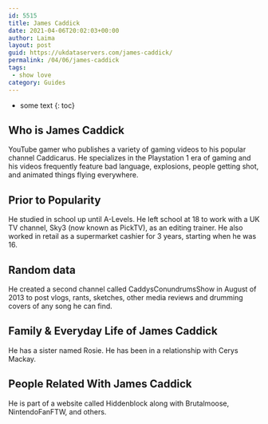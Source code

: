 ```yaml
---
id: 5515
title: James Caddick
date: 2021-04-06T20:02:03+00:00
author: Laima
layout: post
guid: https://ukdataservers.com/james-caddick/
permalink: /04/06/james-caddick
tags:
 - show love
category: Guides
---
```


* some text
{: toc}


## Who is James Caddick
                  
                  
                  
YouTube gamer who publishes a variety of gaming videos to his popular channel Caddicarus. He specializes in the Playstation 1 era of gaming and his videos frequently feature bad language, explosions, people getting shot, and animated things flying everywhere. 
                  
              
            
              
            
                
                
                
## Prior to Popularity
                  
                  
                  
He studied in school up until A-Levels. He left school at 18 to work with a UK TV channel, Sky3 (now known as PickTV), as an editing trainer. He also worked in retail as a supermarket cashier for 3 years, starting when he was 16. 
                  
              
            
              
            
                
                
                
## Random data
                  
                  
                  
He created a second channel called CaddysConundrumsShow in August of 2013 to post vlogs, rants, sketches, other media reviews and drumming covers of any song he can find.
                  
              
            
              
            
                
                
                
## Family & Everyday Life of James Caddick
                  
                  
                  
He has a sister named Rosie. He has been in a relationship with Cerys Mackay.
                  
              
            
              
            
                
                
                
## People Related With James Caddick
                  
                  
                  
He is part of a website called Hiddenblock along with Brutalmoose, NintendoFanFTW, and others. 
                  
              
            
              
            
                
              
            
              
              
            
            
              
            
          
          
          
